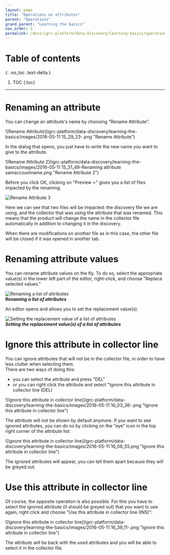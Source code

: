```yaml
---
layout: page
title: "Operations on attributes"
parent: "Operations"
grand_parent: "Learning the basics"
nav_order: 3
permalink: /docs/igrc-platform/data-discovery/learning-basics/operations-on-attributes/
---
```


# Table of contents
{: .no_toc .text-delta }

1. TOC
{:toc}
---

# Renaming an attribute

You can change an attribute's name by choosing "Rename Attribute".   

![Rename Attribute](igrc-platform/data-discovery/learning-the-basics/images/2016-05-11 15_29_23-.png "Rename Attribute")   

In the dialog that opens, you just have to write the new name you want to give to the attribute.   

![Rename Attribute 2](igrc-platform/data-discovery/learning-the-basics/images/2016-05-11 15_31_49-Renaming attribute samaccountname.png "Rename Attribute 2")   

Before you click OK, clicking on "Preview \>" gives you a list of files impacted by the renaming.   

![Rename Attribute 3](igrc-platform/data-discovery/learning-the-basics/images/2016-06-29_18_18_08-Renaming_attribute_samaccountname.png "Rename Attribute 3")   

Here we can see that two files will be impacted: the discovery file we are using, and the collector that was using the attribute that was renamed. This means that the product will change the name in the collector file automatically in addition to changing it in the discovery.    

When there are modifications on another file as in this case, the other file will be closed if it was opened in another tab.   

# Renaming attribute values

You can rename attribute values on the fly. To do so, select the appropriate value(s) in the lower left part of the editor, right-click, and choose "Replace selected values."

![Renaming a list of attributes](igrc-platform/data-discovery/learning-the-basics/images/2-operations.png "Renaming a list of attributes")   
**_Renaming a list of attributes_**   

An editor opens and allows you to set the replacement value(s).   

![Setting the replacement value of a list of attributes](igrc-platform/data-discovery/learning-the-basics/images/3-operations.png "Setting the replacement value of a list of attributes")   
**_Setting the replacement value(s) of a list of attributes_**    

# Ignore this attribute in collector line

You can ignore attributes that will not be in the collector file, in order to have less clutter when selecting them.   
There are two ways of doing this:  

- you can select the attribute and press "DEL"
- or you can right click the attribute and select "Ignore this attribute in collector line (DEL)   

![Ignore this attribute in collector line](igrc-platform/data-discovery/learning-the-basics/images/2016-05-11 16_03_36-.png "Ignore this attribute in collector line")   

The attribute will not be shown by default anymore. If you want to see ignored attributes, you can do so by clicking on the "eye" icon in the top right corner of the attribute list:   

![Ignore this attribute in collector line](igrc-platform/data-discovery/learning-the-basics/images/2016-05-11 16_08_55.png "Ignore this attribute in collector line")   

The ignored attributes will appear, you can tell them apart because they will be greyed out.

# Use this attribute in collector line

Of course, the opposite operation is also possible. For this you have to select the ignored attribute (it should be greyed out) that you want to use again, right click and choose "Use this attribute in collector line (INS)":   

![Ignore this attribute in collector line](igrc-platform/data-discovery/learning-the-basics/images/2016-05-11 16_39_11-.png "Ignore this attribute in collector line")   

The attribute will be back with the used attributes and you will be able to select it in the collector file.   

